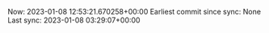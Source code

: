 Now: 2023-01-08 12:53:21.670258+00:00 Earliest commit since sync: None Last sync: 2023-01-08 03:29:07+00:00
